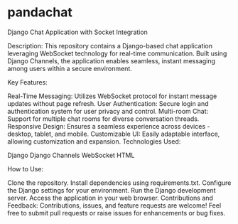# pandachat
Django Chat Application with Socket Integration

Description:
This repository contains a Django-based chat application leveraging WebSocket technology for real-time communication. Built using Django Channels, the application enables seamless, instant messaging among users within a secure environment.

Key Features:

Real-Time Messaging: Utilizes WebSocket protocol for instant message updates without page refresh.
User Authentication: Secure login and authentication system for user privacy and control.
Multi-room Chat: Support for multiple chat rooms for diverse conversation threads.
Responsive Design: Ensures a seamless experience across devices - desktop, tablet, and mobile.
Customizable UI: Easily adaptable interface, allowing customization and expansion.
Technologies Used:

Django
Django Channels
WebSocket
HTML

How to Use:

Clone the repository.
Install dependencies using requirements.txt.
Configure the Django settings for your environment.
Run the Django development server.
Access the application in your web browser.
Contributions and Feedback:
Contributions, issues, and feature requests are welcome! Feel free to submit pull requests or raise issues for enhancements or bug fixes.
